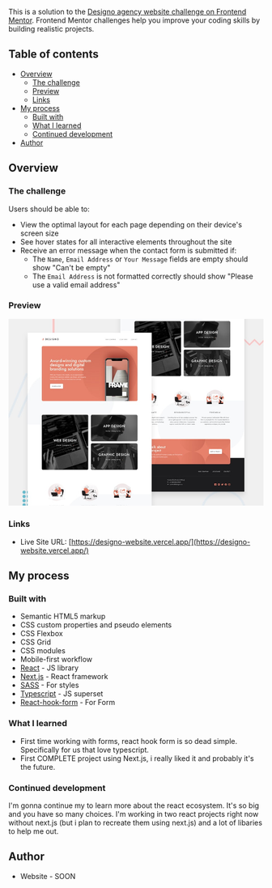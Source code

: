 

This is a solution to the [Designo agency website challenge on Frontend Mentor](https://www.frontendmentor.io/challenges/designo-multipage-website-G48K6rfUT). Frontend Mentor challenges help you improve your coding skills by building realistic projects. 

## Table of contents

- [Overview](#overview)
  - [The challenge](#the-challenge)
  - [Preview](#preview)
  - [Links](#links)
- [My process](#my-process)
  - [Built with](#built-with)
  - [What I learned](#what-i-learned)
  - [Continued development](#continued-development)
- [Author](#author)

## Overview

### The challenge

Users should be able to:

- View the optimal layout for each page depending on their device's screen size
- See hover states for all interactive elements throughout the site
- Receive an error message when the contact form is submitted if:
  - The `Name`, `Email Address` or `Your Message` fields are empty should show "Can't be empty"
  - The `Email Address` is not formatted correctly should show "Please use a valid email address"

### Preview

![](./preview.jpg)

### Links

- Live Site URL: [https://designo-website.vercel.app/](https://designo-website.vercel.app/)

## My process

### Built with

- Semantic HTML5 markup
- CSS custom properties and pseudo elements
- CSS Flexbox
- CSS Grid
- CSS modules
- Mobile-first workflow
- [React](https://reactjs.org/) - JS library
- [Next.js](https://nextjs.org/) - React framework
- [SASS](https://sass-lang.com/) - For styles
- [Typescript](https://www.typescriptlang.org/) - JS superset
- [React-hook-form](https://react-hook-form.com/) - For Form

### What I learned

- First time working with forms, react hook form is so dead simple. Specifically for us that love typescript.
- First COMPLETE project using Next.js, i really liked it and probably it's the future.

### Continued development

I'm gonna continue my to learn more about the react ecosystem. It's so big and you have so many choices. I'm working in two react projects right now without next.js (but i plan to recreate them using next.js) and a lot of libaries to help me out.

## Author

- Website - SOON

